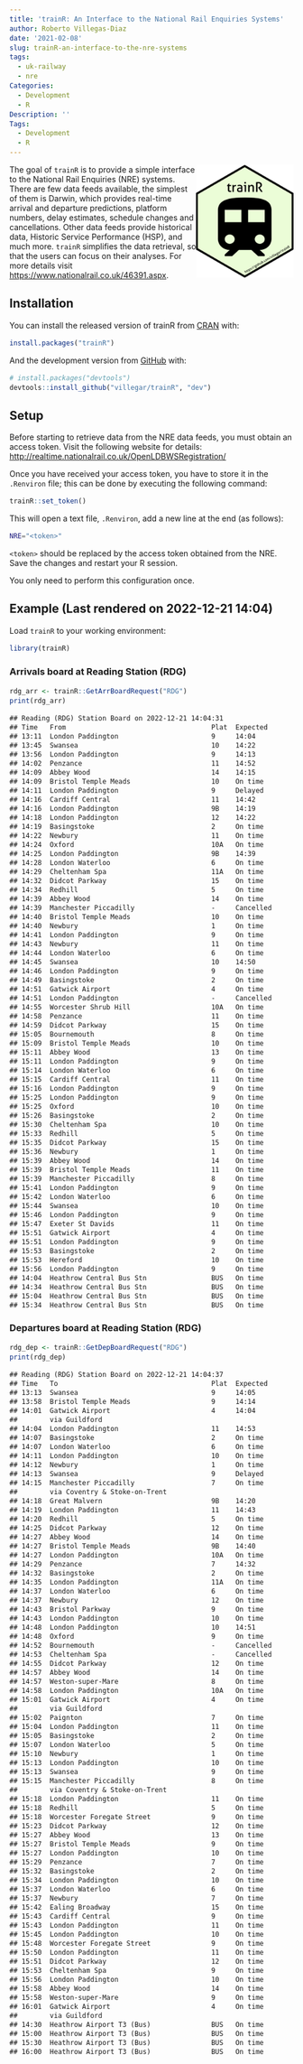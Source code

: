 ```yaml
---
title: 'trainR: An Interface to the National Rail Enquiries Systems'
author: Roberto Villegas-Diaz
date: '2021-02-08'
slug: trainR-an-interface-to-the-nre-systems
tags:
  - uk-railway
  - nre
Categories:
  - Development
  - R
Description: ''
Tags:
  - Development
  - R
---
```


<img src="https://raw.githubusercontent.com/villegar/trainR/main/inst/images/logo.png" alt="logo" align="right" height=200px/>

The goal of `trainR` is to provide a simple interface to the 
National Rail Enquiries (NRE) systems. There are few data feeds 
available, the simplest of them is Darwin, which provides real-time 
arrival and departure predictions, platform numbers, delay estimates, 
schedule changes and cancellations. Other data feeds provide historical 
data, Historic Service Performance (HSP), and much more. `trainR` 
simplifies the data retrieval, so that the users can focus on their 
analyses. For more details visit 
https://www.nationalrail.co.uk/46391.aspx.

## Installation

You can install the released version of trainR from [CRAN](https://CRAN.R-project.org) with:

``` r
install.packages("trainR")
```

And the development version from [GitHub](https://github.com/) with:

``` r
# install.packages("devtools")
devtools::install_github("villegar/trainR", "dev")
```

## Setup
Before starting to retrieve data from the NRE data feeds, you must obtain an access token. 
Visit the following website for details: http://realtime.nationalrail.co.uk/OpenLDBWSRegistration/

Once you have received your access token, you have to store it in the `.Renviron` file; this can be 
done by executing the following command:


```r
trainR::set_token()
```

This will open a text file, `.Renviron`, add a new line at the end (as follows):

```bash
NRE="<token>"
```

`<token>` should be replaced by the access token obtained from the NRE. Save the changes and restart 
your R session.

You only need to perform this configuration once.

## Example (Last rendered on 2022-12-21 14:04)

Load `trainR` to your working environment:

```r
library(trainR)
```

### Arrivals board at Reading Station (RDG)


```r
rdg_arr <- trainR::GetArrBoardRequest("RDG")
print(rdg_arr)
```

```
## Reading (RDG) Station Board on 2022-12-21 14:04:31
## Time   From                                    Plat  Expected
## 13:11  London Paddington                       9     14:04
## 13:45  Swansea                                 10    14:22
## 13:56  London Paddington                       9     14:13
## 14:02  Penzance                                11    14:52
## 14:09  Abbey Wood                              14    14:15
## 14:09  Bristol Temple Meads                    10    On time
## 14:11  London Paddington                       9     Delayed
## 14:16  Cardiff Central                         11    14:42
## 14:16  London Paddington                       9B    14:19
## 14:18  London Paddington                       12    14:22
## 14:19  Basingstoke                             2     On time
## 14:22  Newbury                                 11    On time
## 14:24  Oxford                                  10A   On time
## 14:25  London Paddington                       9B    14:39
## 14:28  London Waterloo                         6     On time
## 14:29  Cheltenham Spa                          11A   On time
## 14:32  Didcot Parkway                          15    On time
## 14:34  Redhill                                 5     On time
## 14:39  Abbey Wood                              14    On time
## 14:39  Manchester Piccadilly                   -     Cancelled
## 14:40  Bristol Temple Meads                    10    On time
## 14:40  Newbury                                 1     On time
## 14:41  London Paddington                       9     On time
## 14:43  Newbury                                 11    On time
## 14:44  London Waterloo                         6     On time
## 14:45  Swansea                                 10    14:50
## 14:46  London Paddington                       9     On time
## 14:49  Basingstoke                             2     On time
## 14:51  Gatwick Airport                         4     On time
## 14:51  London Paddington                       -     Cancelled
## 14:55  Worcester Shrub Hill                    10A   On time
## 14:58  Penzance                                11    On time
## 14:59  Didcot Parkway                          15    On time
## 15:05  Bournemouth                             8     On time
## 15:09  Bristol Temple Meads                    10    On time
## 15:11  Abbey Wood                              13    On time
## 15:11  London Paddington                       9     On time
## 15:14  London Waterloo                         6     On time
## 15:15  Cardiff Central                         11    On time
## 15:16  London Paddington                       9     On time
## 15:25  London Paddington                       9     On time
## 15:25  Oxford                                  10    On time
## 15:26  Basingstoke                             2     On time
## 15:30  Cheltenham Spa                          10    On time
## 15:33  Redhill                                 5     On time
## 15:35  Didcot Parkway                          15    On time
## 15:36  Newbury                                 1     On time
## 15:39  Abbey Wood                              14    On time
## 15:39  Bristol Temple Meads                    11    On time
## 15:39  Manchester Piccadilly                   8     On time
## 15:41  London Paddington                       9     On time
## 15:42  London Waterloo                         6     On time
## 15:44  Swansea                                 10    On time
## 15:46  London Paddington                       9     On time
## 15:47  Exeter St Davids                        11    On time
## 15:51  Gatwick Airport                         4     On time
## 15:51  London Paddington                       9     On time
## 15:53  Basingstoke                             2     On time
## 15:53  Hereford                                10    On time
## 15:56  London Paddington                       9     On time
## 14:04  Heathrow Central Bus Stn                BUS   On time
## 14:34  Heathrow Central Bus Stn                BUS   On time
## 15:04  Heathrow Central Bus Stn                BUS   On time
## 15:34  Heathrow Central Bus Stn                BUS   On time
```

### Departures board at Reading Station (RDG)


```r
rdg_dep <- trainR::GetDepBoardRequest("RDG")
print(rdg_dep)
```

```
## Reading (RDG) Station Board on 2022-12-21 14:04:37
## Time   To                                      Plat  Expected
## 13:13  Swansea                                 9     14:05
## 13:58  Bristol Temple Meads                    9     14:14
## 14:01  Gatwick Airport                         4     14:04
##        via Guildford                           
## 14:04  London Paddington                       11    14:53
## 14:07  Basingstoke                             2     On time
## 14:07  London Waterloo                         6     On time
## 14:11  London Paddington                       10    On time
## 14:12  Newbury                                 1     On time
## 14:13  Swansea                                 9     Delayed
## 14:15  Manchester Piccadilly                   7     On time
##        via Coventry & Stoke-on-Trent           
## 14:18  Great Malvern                           9B    14:20
## 14:19  London Paddington                       11    14:43
## 14:20  Redhill                                 5     On time
## 14:25  Didcot Parkway                          12    On time
## 14:27  Abbey Wood                              14    On time
## 14:27  Bristol Temple Meads                    9B    14:40
## 14:27  London Paddington                       10A   On time
## 14:29  Penzance                                7     14:32
## 14:32  Basingstoke                             2     On time
## 14:35  London Paddington                       11A   On time
## 14:37  London Waterloo                         6     On time
## 14:37  Newbury                                 12    On time
## 14:43  Bristol Parkway                         9     On time
## 14:43  London Paddington                       10    On time
## 14:48  London Paddington                       10    14:51
## 14:48  Oxford                                  9     On time
## 14:52  Bournemouth                             -     Cancelled
## 14:53  Cheltenham Spa                          -     Cancelled
## 14:55  Didcot Parkway                          12    On time
## 14:57  Abbey Wood                              14    On time
## 14:57  Weston-super-Mare                       8     On time
## 14:58  London Paddington                       10A   On time
## 15:01  Gatwick Airport                         4     On time
##        via Guildford                           
## 15:02  Paignton                                7     On time
## 15:04  London Paddington                       11    On time
## 15:05  Basingstoke                             2     On time
## 15:07  London Waterloo                         5     On time
## 15:10  Newbury                                 1     On time
## 15:13  London Paddington                       10    On time
## 15:13  Swansea                                 9     On time
## 15:15  Manchester Piccadilly                   8     On time
##        via Coventry & Stoke-on-Trent           
## 15:18  London Paddington                       11    On time
## 15:18  Redhill                                 5     On time
## 15:18  Worcester Foregate Street               9     On time
## 15:23  Didcot Parkway                          12    On time
## 15:27  Abbey Wood                              13    On time
## 15:27  Bristol Temple Meads                    9     On time
## 15:27  London Paddington                       10    On time
## 15:29  Penzance                                7     On time
## 15:32  Basingstoke                             2     On time
## 15:34  London Paddington                       10    On time
## 15:37  London Waterloo                         6     On time
## 15:37  Newbury                                 7     On time
## 15:42  Ealing Broadway                         15    On time
## 15:43  Cardiff Central                         9     On time
## 15:43  London Paddington                       11    On time
## 15:45  London Paddington                       10    On time
## 15:48  Worcester Foregate Street               9     On time
## 15:50  London Paddington                       11    On time
## 15:51  Didcot Parkway                          12    On time
## 15:53  Cheltenham Spa                          9     On time
## 15:56  London Paddington                       10    On time
## 15:58  Abbey Wood                              14    On time
## 15:58  Weston-super-Mare                       9     On time
## 16:01  Gatwick Airport                         4     On time
##        via Guildford                           
## 14:30  Heathrow Airport T3 (Bus)               BUS   On time
## 15:00  Heathrow Airport T3 (Bus)               BUS   On time
## 15:30  Heathrow Airport T3 (Bus)               BUS   On time
## 16:00  Heathrow Airport T3 (Bus)               BUS   On time
```
